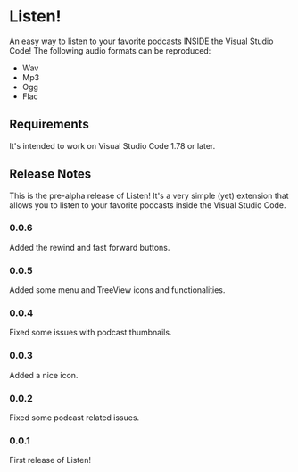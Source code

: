 # Listen!
An easy way to listen to your favorite podcasts INSIDE the Visual Studio Code!
The following audio formats can be reproduced:

 - Wav
 - Mp3
 - Ogg
 - Flac

## Requirements
It's intended to work on Visual Studio Code 1.78 or later.

## Release Notes
This is the pre-alpha release of Listen! It's a very simple (yet) extension that allows you to listen to your favorite podcasts inside the Visual Studio Code.

### 0.0.6
Added the rewind and fast forward buttons.

### 0.0.5
Added some menu and TreeView icons and functionalities.

### 0.0.4
Fixed some issues with podcast thumbnails.

### 0.0.3
Added a nice icon.
### 0.0.2
Fixed some podcast related issues.

### 0.0.1
First release of Listen!
